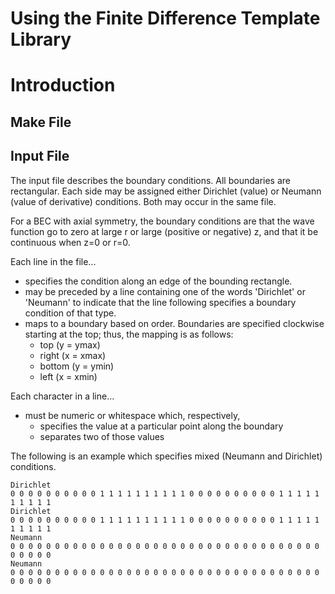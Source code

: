 # Using the Finite Difference Template Library #

# Introduction #


## Make File ##


## Input File ##

The input file describes the boundary conditions. All boundaries are rectangular. Each side may be assigned either Dirichlet (value) or Neumann (value of derivative) conditions. Both may occur in the same file.

For a BEC with axial symmetry, the boundary conditions are that the wave function go to zero at large r or large (positive or negative) z, and that it be continuous when z=0 or r=0.

Each line in the file...

  * specifies the condition along an edge of the bounding rectangle.
  * may be preceded by a line containing one of the words 'Dirichlet' or 'Neumann' to indicate that the line following specifies a boundary condition of that type.
  * maps to a boundary based on order. Boundaries are specified clockwise starting at the top; thus, the mapping is as follows:
    * top (y = ymax)
    * right (x = xmax)
    * bottom (y = ymin)
    * left (x = xmin)

Each character in a line...

  * must be numeric or whitespace which, respectively,
    * specifies the value at a particular point along the boundary
    * separates two of those values

The following is an example which specifies mixed (Neumann and Dirichlet) conditions.

```
Dirichlet
0 0 0 0 0 0 0 0 0 0 1 1 1 1 1 1 1 1 1 1 0 0 0 0 0 0 0 0 0 0 1 1 1 1 1 1 1 1 1 1
Dirichlet
0 0 0 0 0 0 0 0 0 0 1 1 1 1 1 1 1 1 1 1 0 0 0 0 0 0 0 0 0 0 1 1 1 1 1 1 1 1 1 1
Neumann
0 0 0 0 0 0 0 0 0 0 0 0 0 0 0 0 0 0 0 0 0 0 0 0 0 0 0 0 0 0 0 0 0 0 0 0 0 0 0 0
Neumann
0 0 0 0 0 0 0 0 0 0 0 0 0 0 0 0 0 0 0 0 0 0 0 0 0 0 0 0 0 0 0 0 0 0 0 0 0 0 0 0
```